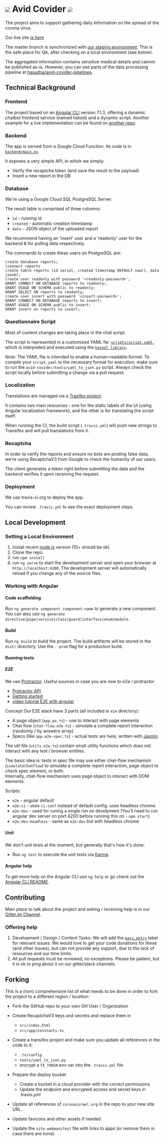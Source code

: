 # ![](https://github.com/hasadna/avid-covider/raw/master/src/favicon-32x32.png) Avid Covider ![](https://github.com/hasadna/avid-covider/raw/master/src/favicon-32x32.png)

The project aims to support gathering daily information on the spread of the corona virus.

Our live site [is here](https://coronaisrael.org)

The master branch is synchronized with [our staging environment](https://avid-covider.phonaris.com). This is the safe place for QA, after checking on a local environment (see below).

The aggregated information contains sensitive medical details and cannot be published as-is. However, you can see parts of the data processing pipeline at [hasadna/avid-covider-pipelines](https://github.com/hasadna/avid-covider-pipelines).

## Technical Background

### Frontend

The project based on an [Angular CLI](https://github.com/angular/angular-cli) version 7.1.3, offering a dynamic chatbot frontend service (named hatool) and a dynamic script. Another example for a live implementation can be found on [another repo](https://github.com/hasadna/reportit-user).

### Backend

The app is served from a Google Cloud Function.
Its code is in [`backend/main.py`](https://github.com/hasadna/avid-covider/blob/master/backend/main.py).

It exposes a very simple API, in which we simply:

- Verify the recaptcha token (and save the result to the payload)
- Insert a new report in the DB

### Database

We're using a Google Cloud SQL PostgreSQL Server. 

The result table is comprised of three columns:
- `id` - running id
- `created` - automatic creation timestamp
- `data` - JSON object of the uploaded report

We recommend having an 'insert' user and a 'readonly' user for the backend & for pulling data respectively.

The commands to create these users on PostgreSQL are:
```
create database reports;
\connect reports
create table reports (id serial, created timestamp DEFAULT now(), data jsonb);
create user readonly with password '<readonly-password>';
GRANT CONNECT ON DATABASE reports to readonly;
GRANT USAGE ON SCHEMA public to readonly;
GRANT SELECT ON reports to readonly;
create user insert with password '<insert-password>';
GRANT CONNECT ON DATABASE reports to insert;
GRANT USAGE ON SCHEMA public to insert;
GRANT insert on reports to insert;
```

### Questionnaire Script

Most of content changes are taking place in the chat script. 

The script is represented in a customized YAML fie: [`scripts/script.yaml`](https://github.com/hasadna/avid-covider/blob/master/scripts/script.yaml), which is interpreted and executed using the [`hatool library`](https://github.com/akariv/hatool).

 *Note:* The YAML file is intended to enable a human-readable format. To compile your `script.yaml` to the necessary format for execution, make sure to run the `avid-covider/tools/yaml_to_json.py` script. Always check the script locally before submitting a change via a pull request.

### Localization

Translations are managed via a [Trasifex project](https://www.transifex.com/the-public-knowledge-workshop/avid-covider/dashboard/).

It contains two main resources - one for the static labels of the UI (using Angular localization framework), and the other is for translating the script itself.

When running the CI, the build script (`.travis.yml`) will push new strings to Transifex and will pull translations from it.

### Recaptcha

In order to verify the reports and ensure no bots are posting false data, we're using RecaptchaV3 from Google to check the humanity of our users.

The client generates a token right before submitting the data and the backend verifies it upon receiving the request.

### Deployment

We use travis-ci.org to deploy the app.

You can review `.travis.yml` to see the exact deployment steps.

## Local Development

### Setting a Local Environment
1. Install recent [node,js](https://nodejs.org/en/about/releases/) version (10+ should be ok)
1. Clone the repo.
1. run `npm install`
1. run `ng serve` to start the development server and open your browser at `http://localhost:4200`.
   The development server will automatically reload if you change any of the source files.

### Working with Angular

#### Code scaffolding

Run `ng generate component component-name` to generate a new component. You can also use `ng generate directive|pipe|service|class|guard|interface|enum|module`.

#### Build

Run `ng build` to build the project. The build artifacts will be stored in the `dist/` directory. Use the `--prod` flag for a production build.

#### Running tests

##### E2E
We use [Protractor](http://www.protractortest.org/).
Useful sources in case you are new to e2e / protractor
* [Protractor API](https://www.protractortest.org/#/api?view=ProtractorExpectedConditions.prototype.elementToBeSelected)
* [Getting started](https://medium.com/@TammyTorres/e2e-testing-on-angular-app-with-protractor-tips-included-f3d5f65a8816)
* [video tutorial E2E with angular](https://www.youtube.com/watch?v=LCSwmJwRU1U) 

Concept
Our E2E stack have 3 parts (all included in `e2e` directory):
* A page object (`app.po.ts`) - use to interact with page elements
* Chat flow (`chat-flow.e2e.ts`) - simulate a complete report interaction (randomly / by answers array)
* Specs (like `app.e2e-spec.ts`) - actual tests are here, written with [Jasmin](https://jasmine.github.io/)

The util file (`utils.e2e.ts`) contain small utility functions which does not interact with any test / browser entities.

The basic idea is: tests in spec file may use either chat-flow mechanism (`simulateChatFlow`) to simulate a complete report interaction, page object to check spec element, or both.<br>
Internally, chat-flow mechanism uses page object to interact with DOM elements.

Scripts:

- `e2e` - angular default 
- `e2e:ci` - uses `ci.conf` instead of default config. uses headless chrome.
- `e2e:dev` - used for runing a single run on develpment (You'll need to run angular dev server on port 4200 before running this on - `npm start`) 
- `e2e:dev-headless` - same as `e2e:dev` but with headless chrome

##### Unit
We don't unit tests at the moment, but generally that's how it's done:
- Run `ng test` to execute the unit tests via [Karma](https://karma-runner.github.io).

#### Angular help

To get more help on the Angular CLI use `ng help` or go check out the [Angular CLI README](https://github.com/angular/angular-cli/blob/master/README.md).

## Contributing

Main place to talk about the project and asking / receiving help is in our [Gitter.im Channel](https://gitter.im/avid-covider/community).

### Offering help
1. Development / Design / Content Tasks: We will add the [`easy_entry`](https://github.com/hasadna/avid-covider/issues?q=is%3Aissue+is%3Aopen+label%3Aeasy_entry) label for relevant issues. We would love to get your code donations for these (and other issues), but can not provide any support, due to the lack of resources and our time limits. 
1. All pull requests must be reviewed, no exceptions. Please be patient, but it is ok to ping about it on our gitter/slack channels.

## Forking

This is a (non) comprehensive list of what needs to be done in order to fork the project to a different region / location:

- Fork the GitHub repo to your own GH User / Organization

- Create RecaptchaV3 keys and secrets and replace them in
    - `src/index.html`
    - `src/app/constants.ts`

- Create a transifex project and make sure you update all references in the code to it:
    - `.tx/config`
    - `tools/yaml_to_json.py`
    - encrypt a `TX_TOKEN` env var into the `.travis.yml` file

- Prepare the deploy bucket
    - Create a bucket in a cloud provider with the correct permissions
    - Update the endpoint and encrypted access and secret keys in .travis.yml

- Update all references of `coronaisrael.org` in the repo to your new site URL.

- Update favicons and other assets if needed 

- Update the `site.webmanifest` file with links to apps (or remove them in case there are none)
